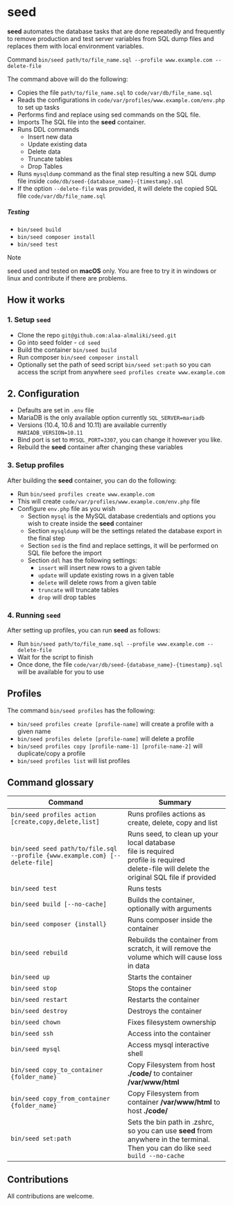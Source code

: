 # seed

**seed** automates the database tasks that are done repeatedly and frequently to remove production and test server
variables from
SQL dump files and replaces them with local environment variables.

Command `bin/seed path/to/file_name.sql --profile www.example.com --delete-file`

The command above will do the following:

- Copies the file `path/to/file_name.sql` to `code/var/db/file_name.sql`
- Reads the configurations in `code/var/profiles/www.example.com/env.php` to set up tasks
- Performs find and replace using sed commands on the SQL file.
- Imports The SQL file into the **seed** container.
- Runs DDL commands
    - Insert new data
    - Update existing data
    - Delete data
    - Truncate tables
    - Drop Tables
- Runs `mysqldump` command as the final step resulting a new SQL dump file inside
  `code/db/seed-{database_name}-{timestamp}.sql`
- If the option `--delete-file` was provided, it will delete the copied SQL file `code/var/db/file_name.sql`

##### Testing

- `bin/seed build`
- `bin/seed composer install`
- `bin/seed test`

> [!NOTE]
> seed used and tested on **macOS** only. You are free to try it in windows or linux and contribute if there are
> problems.

## How it works

### 1. Setup `seed`

- Clone the repo `git@github.com:alaa-almaliki/seed.git`
- Go into seed folder - `cd seed`
- Build the container `bin/seed build`
- Run composer `bin/seed composer install`
- Optionally set the path of seed script `bin/seed set:path` so you can access the script from anywhere
  `seed profiles create www.example.com`

## 2. Configuration

- Defaults are set in `.env` file
- MariaDB is the only available option currently `SQL_SERVER=mariadb`
- Versions (10.4, 10.6 and 10.11) are available currently `MARIADB_VERSION=10.11`
- Bind port is set to `MYSQL_PORT=3307`, you can change it however you like.
- Rebuild the **seed** container after changing these variables

### 3. Setup profiles

After building the **seed** container, you can do the following:

- Run `bin/seed profiles create www.example.com`
- This will create `code/var/profiles/www.example.com/env.php` file
- Configure `env.php` file as you wish
    - Section `mysql` is the MySQL database credentials and options you wish to create inside the **seed** container
    - Section `mysqldump` will be the settings related the database export in the final step
    - Section `sed` is the find and replace settings, it will be performed on SQL file before the import
    - Section `ddl` has the following settings:
        - `insert` will insert new rows to a given table
        - `update` will update existing rows in a given table
        - `delete` will delete rows from a given table
        - `truncate` will truncate tables
        - `drop` will drop tables

### 4. Running `seed`

After setting up profiles, you can run **seed** as follows:

- Run `bin/seed path/to/file_name.sql --profile www.example.com --delete-file`
- Wait for the script to finish
- Once done, the file `code/var/db/seed-{database_name}-{timestamp}.sql` will be available for you to use

## Profiles

The command `bin/seed profiles` has the following:

- `bin/seed profiles create [profile-name]` will create a profile with a given name
- `bin/seed profiles delete [profile-name]` will delete a profile
- `bin/seed profiles copy [profile-name-1] [profile-name-2]` will duplicate/copy a profile
- `bin/seed profiles list` will list profiles

## Command glossary

| Command                                                                      | Summary                                                                                                                                               |
|------------------------------------------------------------------------------|-------------------------------------------------------------------------------------------------------------------------------------------------------|
| `bin/seed profiles action [create,copy,delete,list]`                         | Runs profiles actions as create, delete, copy and list                                                                                                |
| `bin/seed seed path/to/file.sql --profile {www.example.com} [--delete-file]` | Runs seed, to clean up your local database<br/>file is required<br/>profile is required<br/>delete-file will delete the original SQL file if provided |
| `bin/seed test`                                                              | Runs tests                                                                                                                                            |
| `bin/seed build [--no-cache]`                                                | Builds the container, optionally with arguments                                                                                                       |
| `bin/seed composer {install}`                                                | Runs composer inside the container                                                                                                                    |
| `bin/seed rebuild`                                                           | Rebuilds the container from scratch, it will remove the volume which will cause loss in data                                                          |
| `bin/seed up`                                                                | Starts the container                                                                                                                                  |
| `bin/seed stop`                                                              | Stops the container                                                                                                                                   |
| `bin/seed restart`                                                           | Restarts the container                                                                                                                                |
| `bin/seed destroy`                                                           | Destroys the container                                                                                                                                |
| `bin/seed chown`                                                             | Fixes filesystem ownership                                                                                                                            |
| `bin/seed ssh`                                                               | Access into the container                                                                                                                             |
| `bin/seed mysql`                                                             | Access mysql interactive shell                                                                                                                        |
| `bin/seed copy_to_container {folder_name}`                                   | Copy Filesystem from host **./code/** to container **/var/www/html**                                                                                  |
| `bin/seed copy_from_container {folder_name}`                                 | Copy Filesystem from container **/var/www/html** to host **./code/**                                                                                  |
| `bin/seed set:path`                                                          | Sets the bin path in .zshrc, so you can use **seed** from anywhere in the terminal. Then you can do like `seed build --no-cache`                      |

## Contributions

All contributions are welcome.